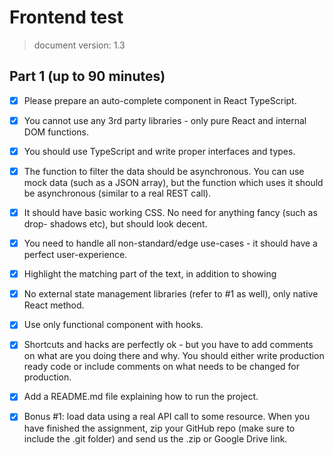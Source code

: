 # Frontend test

> document version: 1.3

## Part 1 (up to 90 minutes)

- [x] Please prepare an auto-complete component in React TypeScript.

- [x] You cannot use any 3rd party libraries - only pure React and internal DOM
functions.
- [x] You should use TypeScript and write proper interfaces and types.
- [x] The function to filter the data should be asynchronous. You can use mock data
(such as a JSON array), but the function which uses it should be asynchronous
(similar to a real REST call).
- [x] It should have basic working CSS. No need for anything fancy (such as drop-
shadows etc), but should look decent.
- [x] You need to handle all non-standard/edge use-cases - it should have a perfect
user-experience.
- [x] Highlight the matching part of the text, in addition to showing 
- [x] No external state management libraries (refer to #1 as well), only native React
method.
- [x] Use only functional component with hooks.
- [x] Shortcuts and hacks are perfectly ok - but you have to add comments on what
are you doing there and why. You should either write production ready code or
include comments on what needs to be changed for production.
- [x] Add a README.md file explaining how to run the project.
- [x] Bonus #1: load data using a real API call to some resource.
When you have finished the assignment, zip your GitHub repo
(make sure to include the .git folder) and send us the .zip or
Google Drive link.